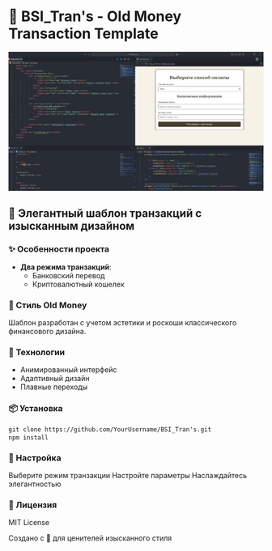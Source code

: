 # 💼 BSI_Tran's - Old Money Transaction Template

![Визуализация](trans.png)


## 🌟 Элегантный шаблон транзакций с изысканным дизайном

### ✨ Особенности проекта

- **Два режима транзакций**:
  - Банковский перевод
  - Криптовалютный кошелек

### 🎨 Стиль Old Money

Шаблон разработан с учетом эстетики и роскоши классического финансового дизайна.

### 🚀 Технологии

- Анимированный интерфейс
- Адаптивный дизайн
- Плавные переходы

### 📦 Установка

```
git clone https://github.com/YourUsername/BSI_Tran's.git
npm install
```
### 🔧 Настройка
Выберите режим транзакции
Настройте параметры
Наслаждайтесь элегантностью
### 📝 Лицензия
MIT License

Создано с 💖 для ценителей изысканного стиля
